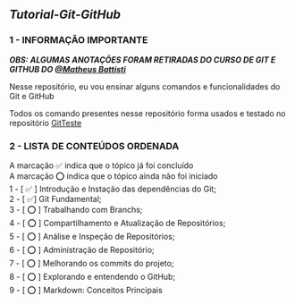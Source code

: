 ## ***Tutorial-Git-GitHub***

### 1 - INFORMAÇÃO IMPORTANTE

***OBS: ALGUMAS ANOTAÇÕES FORAM RETIRADAS DO CURSO DE GIT E GITHUB DO [@Matheus Battisti](https://github.com/matheusbattisti)***

Nesse repositório, eu vou ensinar alguns comandos e funcionalidades do Git e GitHub

Todos os comando presentes nesse repositório forma usados e testado no repositório [GitTeste](https://github.com/IgorMariano25/GitTeste)

### 2 - LISTA DE CONTEÚDOS ORDENADA 
A marcação :white_check_mark: indica que o tópico já foi concluído\
A marcação :o: indica que o tópico ainda não foi iniciado\
1 - [ :white_check_mark: ] Introdução e Instação das dependências do Git;\
2 - [ :white_check_mark:] Git Fundamental;\
3 - [ :o: ] Trabalhando com Branchs;\
4 - [ :o: ] Compartilhamento e Atualização de Repositórios;\
5 - [ :o: ] Análise e Inspeção de Repositórios;\
6 - [ :o: ] Administração de Repositório;\
7 - [ :o: ] Melhorando os commits do projeto;\
8 - [ :o: ] Explorando e entendendo o GitHub;\
9 - [ :o: ] Markdown: Conceitos Principais
